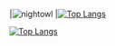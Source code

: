 |![nightowl][nightowl]
|[![Top Langs](https://github-readme-stats.vercel.app/api/top-langs/?username=linhmanh92&count_private=true&layout=compact&theme=nightowl&hide=html,jupyter%20notebook&langs_count=7)](https://github.com/anuraghazra/github-readme-stats)

[nightowl]: https://github-readme-stats.vercel.app/api?username=linhmanh92&count_private=true&show_icons=true&cache_seconds=86400&theme=radical

[![Top Langs](https://github-readme-stats.vercel.app/api/top-langs/?username=linhmanh92&size_weight=0.5&count_weight=0.5)](https://github.com/anuraghazra/github-readme-stats)
